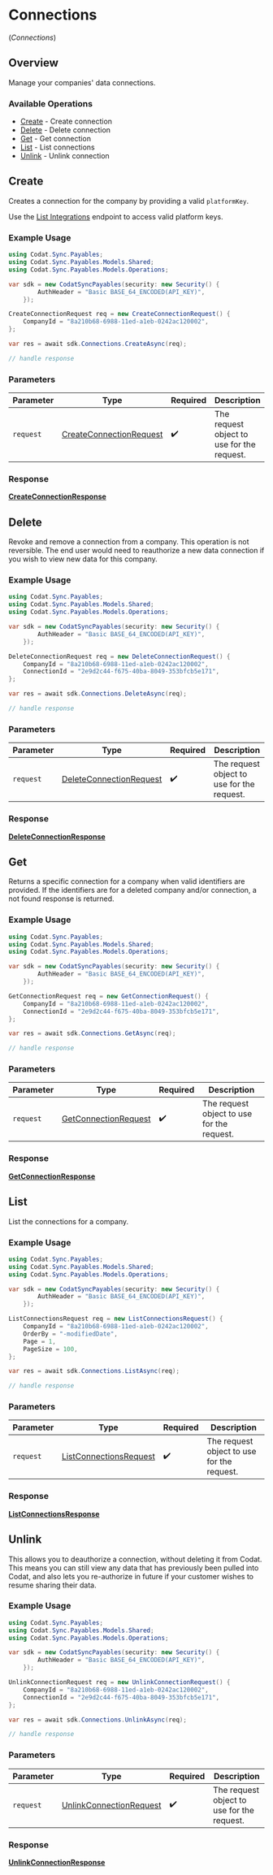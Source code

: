 # Connections
(*Connections*)

## Overview

Manage your companies' data connections.

### Available Operations

* [Create](#create) - Create connection
* [Delete](#delete) - Delete connection
* [Get](#get) - Get connection
* [List](#list) - List connections
* [Unlink](#unlink) - Unlink connection

## Create

﻿Creates a connection for the company by providing a valid `platformKey`. 

Use the [List Integrations](https://docs.codat.io/sync-for-payables-api#/operations/list-integrations) endpoint to access valid platform keys. 

### Example Usage

```csharp
using Codat.Sync.Payables;
using Codat.Sync.Payables.Models.Shared;
using Codat.Sync.Payables.Models.Operations;

var sdk = new CodatSyncPayables(security: new Security() {
        AuthHeader = "Basic BASE_64_ENCODED(API_KEY)",
    });

CreateConnectionRequest req = new CreateConnectionRequest() {
    CompanyId = "8a210b68-6988-11ed-a1eb-0242ac120002",
};

var res = await sdk.Connections.CreateAsync(req);

// handle response
```

### Parameters

| Parameter                                                                     | Type                                                                          | Required                                                                      | Description                                                                   |
| ----------------------------------------------------------------------------- | ----------------------------------------------------------------------------- | ----------------------------------------------------------------------------- | ----------------------------------------------------------------------------- |
| `request`                                                                     | [CreateConnectionRequest](../../Models/Operations/CreateConnectionRequest.md) | :heavy_check_mark:                                                            | The request object to use for the request.                                    |


### Response

**[CreateConnectionResponse](../../Models/Operations/CreateConnectionResponse.md)**


## Delete

﻿Revoke and remove a connection from a company.
This operation is not reversible. The end user would need to reauthorize a new data connection if you wish to view new data for this company.

### Example Usage

```csharp
using Codat.Sync.Payables;
using Codat.Sync.Payables.Models.Shared;
using Codat.Sync.Payables.Models.Operations;

var sdk = new CodatSyncPayables(security: new Security() {
        AuthHeader = "Basic BASE_64_ENCODED(API_KEY)",
    });

DeleteConnectionRequest req = new DeleteConnectionRequest() {
    CompanyId = "8a210b68-6988-11ed-a1eb-0242ac120002",
    ConnectionId = "2e9d2c44-f675-40ba-8049-353bfcb5e171",
};

var res = await sdk.Connections.DeleteAsync(req);

// handle response
```

### Parameters

| Parameter                                                                     | Type                                                                          | Required                                                                      | Description                                                                   |
| ----------------------------------------------------------------------------- | ----------------------------------------------------------------------------- | ----------------------------------------------------------------------------- | ----------------------------------------------------------------------------- |
| `request`                                                                     | [DeleteConnectionRequest](../../Models/Operations/DeleteConnectionRequest.md) | :heavy_check_mark:                                                            | The request object to use for the request.                                    |


### Response

**[DeleteConnectionResponse](../../Models/Operations/DeleteConnectionResponse.md)**


## Get

﻿Returns a specific connection for a company when valid identifiers are provided. If the identifiers are for a deleted company and/or connection, a not found response is returned.

### Example Usage

```csharp
using Codat.Sync.Payables;
using Codat.Sync.Payables.Models.Shared;
using Codat.Sync.Payables.Models.Operations;

var sdk = new CodatSyncPayables(security: new Security() {
        AuthHeader = "Basic BASE_64_ENCODED(API_KEY)",
    });

GetConnectionRequest req = new GetConnectionRequest() {
    CompanyId = "8a210b68-6988-11ed-a1eb-0242ac120002",
    ConnectionId = "2e9d2c44-f675-40ba-8049-353bfcb5e171",
};

var res = await sdk.Connections.GetAsync(req);

// handle response
```

### Parameters

| Parameter                                                               | Type                                                                    | Required                                                                | Description                                                             |
| ----------------------------------------------------------------------- | ----------------------------------------------------------------------- | ----------------------------------------------------------------------- | ----------------------------------------------------------------------- |
| `request`                                                               | [GetConnectionRequest](../../Models/Operations/GetConnectionRequest.md) | :heavy_check_mark:                                                      | The request object to use for the request.                              |


### Response

**[GetConnectionResponse](../../Models/Operations/GetConnectionResponse.md)**


## List

﻿List the connections for a company.

### Example Usage

```csharp
using Codat.Sync.Payables;
using Codat.Sync.Payables.Models.Shared;
using Codat.Sync.Payables.Models.Operations;

var sdk = new CodatSyncPayables(security: new Security() {
        AuthHeader = "Basic BASE_64_ENCODED(API_KEY)",
    });

ListConnectionsRequest req = new ListConnectionsRequest() {
    CompanyId = "8a210b68-6988-11ed-a1eb-0242ac120002",
    OrderBy = "-modifiedDate",
    Page = 1,
    PageSize = 100,
};

var res = await sdk.Connections.ListAsync(req);

// handle response
```

### Parameters

| Parameter                                                                   | Type                                                                        | Required                                                                    | Description                                                                 |
| --------------------------------------------------------------------------- | --------------------------------------------------------------------------- | --------------------------------------------------------------------------- | --------------------------------------------------------------------------- |
| `request`                                                                   | [ListConnectionsRequest](../../Models/Operations/ListConnectionsRequest.md) | :heavy_check_mark:                                                          | The request object to use for the request.                                  |


### Response

**[ListConnectionsResponse](../../Models/Operations/ListConnectionsResponse.md)**


## Unlink

﻿This allows you to deauthorize a connection, without deleting it from Codat. This means you can still view any data that has previously been pulled into Codat, and also lets you re-authorize in future if your customer wishes to resume sharing their data.

### Example Usage

```csharp
using Codat.Sync.Payables;
using Codat.Sync.Payables.Models.Shared;
using Codat.Sync.Payables.Models.Operations;

var sdk = new CodatSyncPayables(security: new Security() {
        AuthHeader = "Basic BASE_64_ENCODED(API_KEY)",
    });

UnlinkConnectionRequest req = new UnlinkConnectionRequest() {
    CompanyId = "8a210b68-6988-11ed-a1eb-0242ac120002",
    ConnectionId = "2e9d2c44-f675-40ba-8049-353bfcb5e171",
};

var res = await sdk.Connections.UnlinkAsync(req);

// handle response
```

### Parameters

| Parameter                                                                     | Type                                                                          | Required                                                                      | Description                                                                   |
| ----------------------------------------------------------------------------- | ----------------------------------------------------------------------------- | ----------------------------------------------------------------------------- | ----------------------------------------------------------------------------- |
| `request`                                                                     | [UnlinkConnectionRequest](../../Models/Operations/UnlinkConnectionRequest.md) | :heavy_check_mark:                                                            | The request object to use for the request.                                    |


### Response

**[UnlinkConnectionResponse](../../Models/Operations/UnlinkConnectionResponse.md)**

